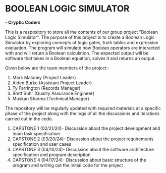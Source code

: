# BOOLEAN LOGIC SIMULATOR
**- Cryptic Coders**

This is a respository to store all the contents of our group project "Boolean Logic Simulator".
The purpose of this project is to create a Boolean Logic Simulator by exploring concepts of logic gates,
truth tables and expression evaluation. The program will simulate how Boolean operators are interacted with
and will return a Boolean calculation. The expected output will be software that takes in a Boolean equation,
solves it and returns an output.

Given below are the team members of the project:-
1. Mark Maloney (Project Leader)
2. Aiden Burke (Assistant Project Leader)
3. Ty Farrington (Records Manager)
4. Brett Suhr (Quality Assurance Engineer)
5. Muskan Sharma (Technical Manager)

The repository will be regularly updated with required materials at a specific phase of the project along with
the logs of all the discussions and iterations carried out in the code.

1. CAPSTONE 1 (02/21/24)- Discussion about the project development and team task specification
2. CAPSTONE 2 (03/20/24)- Discussion about the project requirements specification and user cases
3. CAPSTONE 3 (04/10/24)- Discussion about the software architecture specification and program description
4. CAPSTONE 4 (04/17/24)- Discussion about basic structure of the program and writing out the initial code for the project
